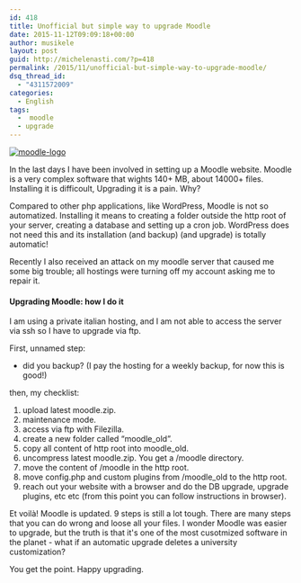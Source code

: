 ```yaml
---
id: 418
title: Unofficial but simple way to upgrade Moodle
date: 2015-11-12T09:09:18+00:00
author: musikele
layout: post
guid: http://michelenasti.com/?p=418
permalink: /2015/11/unofficial-but-simple-way-to-upgrade-moodle/
dsq_thread_id:
  - "4311572009"
categories:
  - English
tags:
  -  moodle
  - upgrade
---
```

[<img class="aligncenter size-full wp-image-422" src="https://i2.wp.com/michelenasti.com/wp-content/uploads/2015/11/moodle-logo.png?fit=204%2C61" alt="moodle-logo" data-recalc-dims="1" />](https://i2.wp.com/michelenasti.com/wp-content/uploads/2015/11/moodle-logo.png)

In the last days I have been involved in setting up a Moodle website. Moodle is a very complex software that wights 140+ MB, about 14000+ files. Installing it is difficoult, Upgrading it is a pain. Why?

Compared to other php applications, like WordPress, Moodle is not so automatized. Installing it means to creating a folder outside the http root of your server, creating a database and setting up a cron job. WordPress does not need this and its installation (and backup) (and upgrade) is totally automatic!

Recently I also received an attack on my moodle server that caused me some big trouble; all hostings were turning off my account asking me to repair it.

#### Upgrading Moodle: how I do it

I am using a private italian hosting, and I am not able to access the server via ssh so I have to upgrade via ftp.

First, unnamed step:

  * did you backup? (I pay the hosting for a weekly backup, for now this is good!)

then, my checklist:

  1. upload latest moodle.zip.
  2. maintenance mode.
  3. access via ftp with Filezilla.
  4. create a new folder called &#8220;moodle_old&#8221;.
  5. copy all content of http root into moodle_old.
  6. uncompress latest moodle.zip. You get a /moodle directory.
  7. move the content of /moodle in the http root.
  8. move config.php and custom plugins from /moodle_old to the http root.
  9. reach out your website with a browser and do the DB upgrade, upgrade plugins, etc etc (from this point you can follow instructions in browser).

Et voilà! Moodle is updated. 9 steps is still a lot tough. There are many steps that you can do wrong and loose all your files. I wonder Moodle was easier to upgrade, but the truth is that it's one of the most cusotmized software in the planet - what if an automatic upgrade deletes a university customization?

You get the point. Happy upgrading.

 